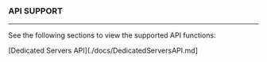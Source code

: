 ### API SUPPORT
***************

See the following sections to view the supported API functions:

[Dedicated Servers API](./docs/DedicatedServersAPI.md]

